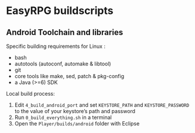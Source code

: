 # EasyRPG buildscripts

## Android Toolchain and libraries

Specific building requirements for Linux :

 - bash
 - autotools (autoconf, automake & libtool)
 - git
 - core tools like make, sed, patch & pkg-config
 - a Java (>=6) SDK

Local build process:

 1. Edit `4_build_android_port` and set `KEYSTORE_PATH` and `KEYSTORE_PASSWORD`
    to the value of your keystore’s path and password
 2. Run `0_build_everything.sh` in a terminal
 3. Open the `Player/builds/android` folder with Eclipse
